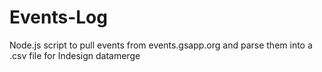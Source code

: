 Events-Log
==========

Node.js script to pull events from events.gsapp.org and parse them into a .csv file for Indesign datamerge
